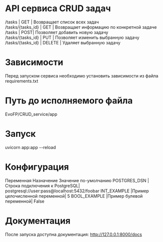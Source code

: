 # API сервиса CRUD задач

/tasks | GET | Возвращает список всех задач  
/tasks/{tasks_id} | GET | Возвращает информацию по конкретной задаче  
/tasks | POST| Позволяет добавить новую задачу  
/tasks/{tasks_id} | PUT | Позволяет изменить выбранную задачу  
/tasks/{tasks_id} | DELETE | Удаляет выбранную задачу

# Зависимости

Перед запуском сервиса необходимо установить зависимости из файла requirements.txt

# Путь до исполняемого файла

EvoFP/CRUD_service/app

# Запуск

uvicorn app:app --reload

# Конфигурация

Переменная Назначение Значение по-умолчанию
POSTGRES_DSN |Строка подключения к PostgreSQL| postgresql://user:pass@localhost:5432/foobar
INT_EXAMPLE |Пример целочисленной переменной| 5
BOOL_EXAMPLE |Пример булевой переменной| False

# Документация

После запуска доступна документация: http://127.0.0.1:8000/docs
